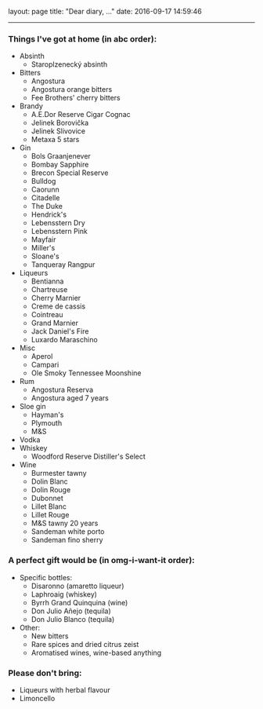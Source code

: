 layout: page
title: "Dear diary, ..."
date: 2016-09-17 14:59:46

---

### Things I've got at home (in abc order):

- Absinth
    - Staroplzenecký absinth
- Bitters
    - Angostura
    - Angostura orange bitters
    - Fee Brothers' cherry bitters
- Brandy
    - A.E.Dor Reserve Cigar Cognac
    - Jelinek Borovička
    - Jelinek Slivovice
    - Metaxa 5 stars
- Gin
    - Bols Graanjenever
    - Bombay Sapphire
    - Brecon Special Reserve
    - Bulldog
    - Caorunn
    - Citadelle
    - The Duke
    - Hendrick's
    - Lebensstern Dry
    - Lebensstern Pink
    - Mayfair
    - Miller's
    - Sloane's
    - Tanqueray Rangpur
- Liqueurs
    - Bentianna
    - Chartreuse
    - Cherry Marnier
    - Creme de cassis
    - Cointreau
    - Grand Marnier
    - Jack Daniel's Fire
    - Luxardo Maraschino
- Misc
    - Aperol
    - Campari
    - Ole Smoky Tennessee Moonshine
- Rum
    - Angostura Reserva
    - Angostura aged 7 years
- Sloe gin
    - Hayman's
    - Plymouth
    - M&S
- Vodka
- Whiskey
    - Woodford Reserve Distiller's Select
- Wine
    - Burmester tawny
    - Dolin Blanc
    - Dolin Rouge
    - Dubonnet
    - Lillet Blanc
    - Lillet Rouge
    - M&S tawny 20 years
    - Sandeman white porto
    - Sandeman fino sherry

### A perfect gift would be (in omg-i-want-it order):

- Specific bottles:
    - Disaronno (amaretto liqueur)
    - Laphroaig (whiskey)
    - Byrrh Grand Quinquina (wine)
    - Don Julio Añejo (tequila)
    - Don Julio Blanco (tequila)
- Other:
    - New bitters
    - Rare spices and dried citrus zeist
    - Aromatised wines, wine-based anything


### Please don't bring:

- Liqueurs with herbal flavour
- Limoncello

